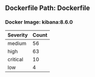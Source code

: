 ## Dockerfile Path: Dockerfile

### Docker Image: kibana:8.6.0
| Severity | Count |
|----------|-------|
| medium | 56 |
| high | 63 |
| critical | 10 |
| low | 4 |